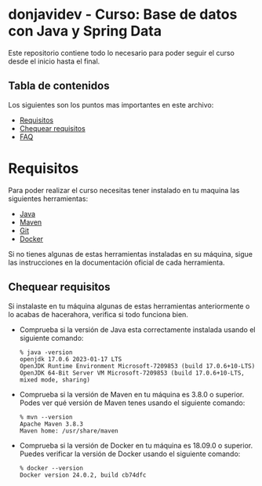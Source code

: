 # donjavidev - Curso: Base de datos con Java y Spring Data

Este repositorio contiene todo lo necesario para poder seguir el curso desde el inicio hasta el final.

## Tabla de contenidos

Los siguientes son los puntos mas importantes en este archivo:
- [Requisitos](#Requisitos)
- [Chequear requisitos](#chequear-requisitos)
- [FAQ](#faq)

# Requisitos

Para poder realizar el curso necesitas tener instalado en tu maquina las siguientes herramientas:
- [Java](http://jdk.java.net/)
- [Maven](https://maven.apache.org/)
- [Git](https://git-scm.com/)
- [Docker](https://www.docker.com/)

Si no tienes algunas de estas herramientas instaladas en su máquina, sigue las instrucciones en la documentación oficial de cada herramienta.

## Chequear requisitos

Si instalaste en tu máquina algunas de estas herramientas anteriormente o lo acabas de hacerahora, verifica si todo funciona bien.

- Comprueba si la versión de Java esta correctamente instalada usando el siguiente comando:
   ````
   % java -version
  openjdk 17.0.6 2023-01-17 LTS
  OpenJDK Runtime Environment Microsoft-7209853 (build 17.0.6+10-LTS)
  OpenJDK 64-Bit Server VM Microsoft-7209853 (build 17.0.6+10-LTS, mixed mode, sharing)

   ````
- Comprueba si la versión de Maven en tu máquina es 3.8.0 o superior. Podes ver qué versión de Maven tenes usando el siguiente comando:
   ````
   % mvn --version
   Apache Maven 3.8.3
   Maven home: /usr/share/maven
   ````
- Comprueba si la versión de Docker en tu máquina es 18.09.0 o superior. Puedes verificar la versión de Docker usando el siguiente comando:

   ````
   % docker --version
  Docker version 24.0.2, build cb74dfc
   ````
